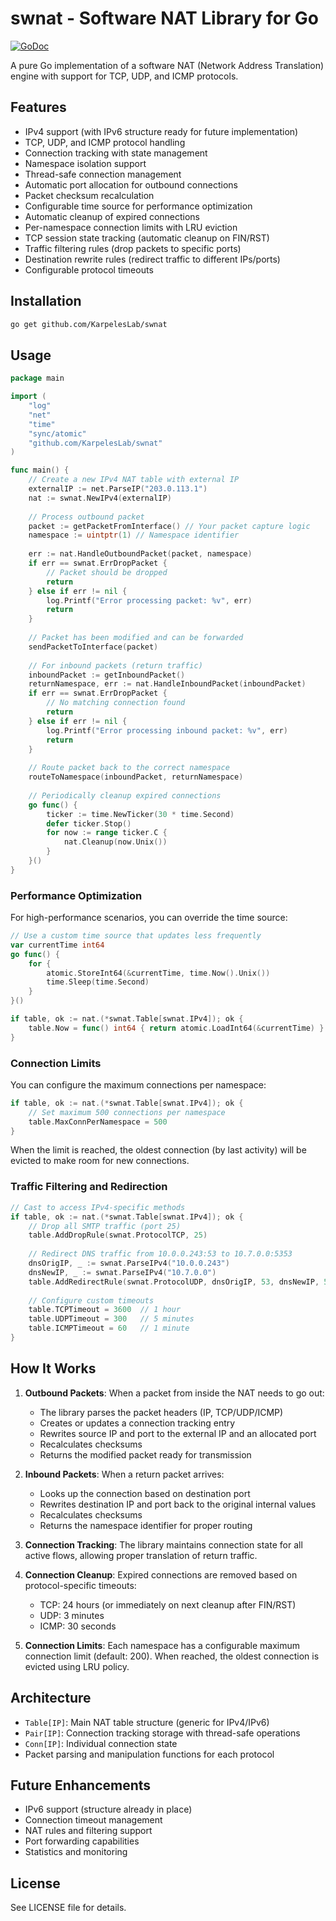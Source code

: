 # swnat - Software NAT Library for Go

[![GoDoc](https://godoc.org/github.com/KarpelesLab/swnat?status.svg)](https://godoc.org/github.com/KarpelesLab/swnat)

A pure Go implementation of a software NAT (Network Address Translation) engine with support for TCP, UDP, and ICMP protocols.

## Features

- IPv4 support (with IPv6 structure ready for future implementation)
- TCP, UDP, and ICMP protocol handling
- Connection tracking with state management
- Namespace isolation support
- Thread-safe connection management
- Automatic port allocation for outbound connections
- Packet checksum recalculation
- Configurable time source for performance optimization
- Automatic cleanup of expired connections
- Per-namespace connection limits with LRU eviction
- TCP session state tracking (automatic cleanup on FIN/RST)
- Traffic filtering rules (drop packets to specific ports)
- Destination rewrite rules (redirect traffic to different IPs/ports)
- Configurable protocol timeouts

## Installation

```bash
go get github.com/KarpelesLab/swnat
```

## Usage

```go
package main

import (
    "log"
    "net"
    "time"
    "sync/atomic"
    "github.com/KarpelesLab/swnat"
)

func main() {
    // Create a new IPv4 NAT table with external IP
    externalIP := net.ParseIP("203.0.113.1")
    nat := swnat.NewIPv4(externalIP)
    
    // Process outbound packet
    packet := getPacketFromInterface() // Your packet capture logic
    namespace := uintptr(1) // Namespace identifier
    
    err := nat.HandleOutboundPacket(packet, namespace)
    if err == swnat.ErrDropPacket {
        // Packet should be dropped
        return
    } else if err != nil {
        log.Printf("Error processing packet: %v", err)
        return
    }
    
    // Packet has been modified and can be forwarded
    sendPacketToInterface(packet)
    
    // For inbound packets (return traffic)
    inboundPacket := getInboundPacket()
    returnNamespace, err := nat.HandleInboundPacket(inboundPacket)
    if err == swnat.ErrDropPacket {
        // No matching connection found
        return
    } else if err != nil {
        log.Printf("Error processing inbound packet: %v", err)
        return
    }
    
    // Route packet back to the correct namespace
    routeToNamespace(inboundPacket, returnNamespace)
    
    // Periodically cleanup expired connections
    go func() {
        ticker := time.NewTicker(30 * time.Second)
        defer ticker.Stop()
        for now := range ticker.C {
            nat.Cleanup(now.Unix())
        }
    }()
}
```

### Performance Optimization

For high-performance scenarios, you can override the time source:

```go
// Use a custom time source that updates less frequently
var currentTime int64
go func() {
    for {
        atomic.StoreInt64(&currentTime, time.Now().Unix())
        time.Sleep(time.Second)
    }
}()

if table, ok := nat.(*swnat.Table[swnat.IPv4]); ok {
    table.Now = func() int64 { return atomic.LoadInt64(&currentTime) }
}
```

### Connection Limits

You can configure the maximum connections per namespace:

```go
if table, ok := nat.(*swnat.Table[swnat.IPv4]); ok {
    // Set maximum 500 connections per namespace
    table.MaxConnPerNamespace = 500
}
```

When the limit is reached, the oldest connection (by last activity) will be evicted to make room for new connections.

### Traffic Filtering and Redirection

```go
// Cast to access IPv4-specific methods
if table, ok := nat.(*swnat.Table[swnat.IPv4]); ok {
    // Drop all SMTP traffic (port 25)
    table.AddDropRule(swnat.ProtocolTCP, 25)
    
    // Redirect DNS traffic from 10.0.0.243:53 to 10.7.0.0:5353
    dnsOrigIP, _ := swnat.ParseIPv4("10.0.0.243")
    dnsNewIP, _ := swnat.ParseIPv4("10.7.0.0")
    table.AddRedirectRule(swnat.ProtocolUDP, dnsOrigIP, 53, dnsNewIP, 5353)
    
    // Configure custom timeouts
    table.TCPTimeout = 3600  // 1 hour
    table.UDPTimeout = 300   // 5 minutes
    table.ICMPTimeout = 60   // 1 minute
}
```

## How It Works

1. **Outbound Packets**: When a packet from inside the NAT needs to go out:
   - The library parses the packet headers (IP, TCP/UDP/ICMP)
   - Creates or updates a connection tracking entry
   - Rewrites source IP and port to the external IP and an allocated port
   - Recalculates checksums
   - Returns the modified packet ready for transmission

2. **Inbound Packets**: When a return packet arrives:
   - Looks up the connection based on destination port
   - Rewrites destination IP and port back to the original internal values
   - Recalculates checksums
   - Returns the namespace identifier for proper routing

3. **Connection Tracking**: The library maintains connection state for all active flows, allowing proper translation of return traffic.

4. **Connection Cleanup**: Expired connections are removed based on protocol-specific timeouts:
   - TCP: 24 hours (or immediately on next cleanup after FIN/RST)
   - UDP: 3 minutes  
   - ICMP: 30 seconds

5. **Connection Limits**: Each namespace has a configurable maximum connection limit (default: 200). When reached, the oldest connection is evicted using LRU policy.

## Architecture

- `Table[IP]`: Main NAT table structure (generic for IPv4/IPv6)
- `Pair[IP]`: Connection tracking storage with thread-safe operations
- `Conn[IP]`: Individual connection state
- Packet parsing and manipulation functions for each protocol

## Future Enhancements

- IPv6 support (structure already in place)
- Connection timeout management
- NAT rules and filtering support
- Port forwarding capabilities
- Statistics and monitoring

## License

See LICENSE file for details.